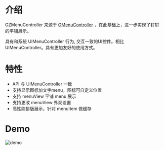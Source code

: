 # 介绍

GZMenuController 来源于 [GMenuController](https://github.com/GIKICoder/GMenuController) ，在此基础上，进一步实现了钉钉的平铺展示。

具有和系统 UIMenuController 行为, 交互一致的UI控件。相比 UIMenuController。具有更加友好的使用方式。

# 特性

- API 与 UIMenuController 一致
- 支持显示图标加文字menu，图标可自定义位置
- 支持 menuView 平铺 menu 展示
- 支持更改 menuView 外观设置
- 高性能排版展示，针对 menuItem 做缓存

# Demo

![demo](http://o8anxf7e1.bkt.clouddn.com/gzmenudemo.gif)
